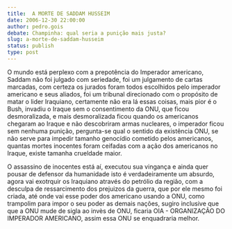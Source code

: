 ```yaml
---
title:  A MORTE DE SADDAM HUSSEIM
date: 2006-12-30 22:00:00
author: pedro.gois
debate: Champinha: qual seria a punição mais justa?
slug: a-morte-de-saddam-husseim
status: publish 
type: post
---
```


O mundo está perplexo com a prepotência do Imperador americano, Saddam não foi julgado com seriedade, foi um julgamento de cartas marcadas, com certeza os jurados foram todos escolhidos pelo imperador americano e seus aliados, foi um tribunal direcionado com o propósito de matar o lider Iraquiano, certamente não era lá essas coisas, mais pior é o Bush, invadiu o Iraque sem o consentimento da ONU, que ficou desmoralizada, e mais desmoralizada ficou quando os americanos chegaram ao Iraque e não descobriram armas nucleares, o imperador ficou sem nenhuma punição, pergunta-se qual o sentido da existência ONU, se não serve para impedir tamanho genocídio cometido pelos americanos, quantas mortes inocentes foram ceifadas com a ação dos americanos no Iraque, existe tamanha crueldade maior.  

 O assassino de inocentes está aí, executou sua vingança e ainda quer pousar de defensor da humanidade isto é verdadeiramente um absurdo, agora vai exotrquir os Iraquiano através do petrólio da região, com a desculpa de ressarcimento dos prejuizos da guerra, que por ele mesmo foi criada, até onde vai esse poder dos americano usando a ONU, como trampolim para impor o seu poder as demais nações, sugiro inclusive que que a ONU mude de sigla ao invès de ONU, ficaria OIA - ORGANIZAÇÃO DO IMPERADOR AMERICANO, assim essa ONU se enquadraria melhor.

